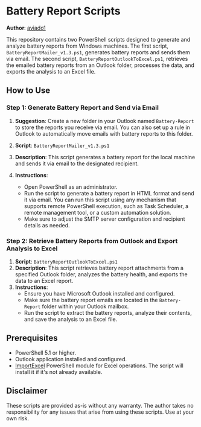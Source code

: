 
# Battery Report Scripts

**Author**: [aviado1](https://github.com/aviado1)

This repository contains two PowerShell scripts designed to generate and analyze battery reports from Windows machines. The first script, `BatteryReportMailer_v1.3.ps1`, generates battery reports and sends them via email. The second script, `BatteryReportOutlookToExcel.ps1`, retrieves the emailed battery reports from an Outlook folder, processes the data, and exports the analysis to an Excel file.

## How to Use

### Step 1: Generate Battery Report and Send via Email

1. **Suggestion**: Create a new folder in your Outlook named `Battery-Report` to store the reports you receive via email. You can also set up a rule in Outlook to automatically move emails with battery reports to this folder.

1. **Script**: `BatteryReportMailer_v1.3.ps1`
2. **Description**: This script generates a battery report for the local machine and sends it via email to the designated recipient.
3. **Instructions**:
   - Open PowerShell as an administrator.
   - Run the script to generate a battery report in HTML format and send it via email. You can run this script using any mechanism that supports remote PowerShell execution, such as Task Scheduler, a remote management tool, or a custom automation solution.
   - Make sure to adjust the SMTP server configuration and recipient details as needed.

### Step 2: Retrieve Battery Reports from Outlook and Export Analysis to Excel

1. **Script**: `BatteryReportOutlookToExcel.ps1`
2. **Description**: This script retrieves battery report attachments from a specified Outlook folder, analyzes the battery health, and exports the data to an Excel report.
3. **Instructions**:
   - Ensure you have Microsoft Outlook installed and configured.
   - Make sure the battery report emails are located in the `Battery-Report` folder within your Outlook mailbox.
   - Run the script to extract the battery reports, analyze their contents, and save the analysis to an Excel file.

## Prerequisites

- PowerShell 5.1 or higher.
- Outlook application installed and configured.
- [ImportExcel](https://www.powershellgallery.com/packages/ImportExcel) PowerShell module for Excel operations. The script will install it if it's not already available.

## Disclaimer

These scripts are provided as-is without any warranty. The author takes no responsibility for any issues that arise from using these scripts. Use at your own risk.
